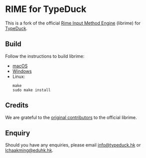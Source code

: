# RIME for TypeDuck

This is a fork of the official [Rime Input Method Engine](https://github.com/rime/librime) (librime) for [TypeDuck](https://typeduck.hk).

## Build

Follow the instructions to build librime:

  - [macOS](./README-mac.md)
  - [Windows](./README-windows.md)
  - Linux:
    ```
    make
    sudo make install
    ```

## Credits

We are grateful to the [original contributors](https://github.com/rime/librime#contributors) to the official librime.

## Enquiry

Should you have any enquiries, please email info@typeduck.hk or lchaakming@eduhk.hk.
